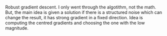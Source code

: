 Robust gradient descent. I only went through the algotithm, not the math. But, the main idea is given a solution if there is a structured noise which can change the result, it has strong gradient in a fixed direction. Idea is computing the centred gradients and choosing the one with the low magnitude.
